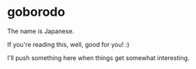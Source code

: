 # goborodo

The name is Japanese.

If you're reading this, well, good for you! :)

I'll push something here when things get somewhat interesting.
